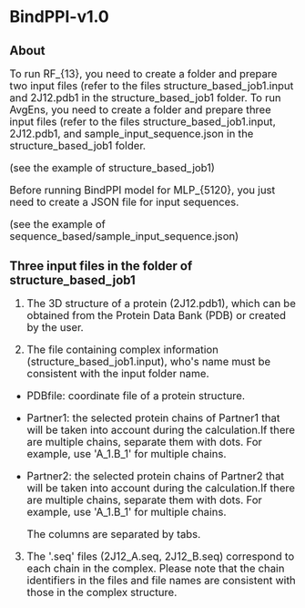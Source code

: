 # BindPPI-v1.0
## About
<font size=4> 
  
To run RF_{13}, you need to create a folder and prepare two input files (refer to the files structure_based_job1.input and 2J12.pdb1 in the structure_based_job1 folder.
To run AvgEns, you need to create a folder and prepare three input files (refer to the files structure_based_job1.input, 2J12.pdb1, and sample_input_sequence.json in the structure_based_job1 folder.

(see the example of structure_based_job1)

Before running BindPPI model for MLP_{5120}, you just need to create a JSON file for input sequences.

(see the example of sequence_based/sample_input_sequence.json)

</font>

## Three input files in the folder of structure_based_job1
<font size=4> 

1. The 3D structure of a protein (2J12.pdb1), which can be obtained from the Protein Data Bank (PDB) or created by the user.

2. The file containing complex information (structure_based_job1.input), who's name must be consistent with the input folder name.

- PDBfile: coordinate file of a protein structure.
- Partner1: the selected protein chains of Partner1 that will be taken into account during the calculation.If there are multiple chains, separate them with dots. For example, use 'A_1.B_1' for multiple chains.
- Partner2: the selected protein chains of Partner2 that will be taken into account during the calculation.If there are multiple chains, separate them with dots. For example, use 'A_1.B_1' for multiple chains.

  The columns are separated by tabs.

3. The '.seq' files (2J12_A.seq, 2J12_B.seq) correspond to each chain in the complex. Please note that the chain identifiers in the files and file names are consistent with those in the complex structure.

</font>


